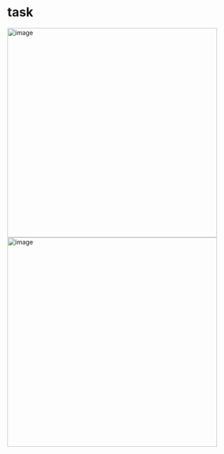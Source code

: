 # task

<img width="476" alt="image" src="https://user-images.githubusercontent.com/43754676/209043724-4cdcb482-1d0d-499a-b62d-a49425a02c9e.png">
<img width="476" alt="image" src="https://user-images.githubusercontent.com/43754676/209043747-40f9cb4c-728a-4ed1-92a2-5d4f7d118de6.png">
